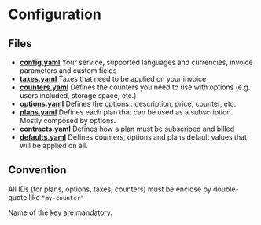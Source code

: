 # Configuration

## Files

- **[config.yaml](config.yaml)**
  Your service, supported languages and currencies, invoice parameters and custom fields
- **[taxes.yaml](configuration_files/taxesyaml.md)**
  Taxes that need to be applied on your invoice
- **[counters.yaml](#counters.yaml)**
  Defines the counters you need to use with options (e.g. users included, storage space, etc.)
- **[options.yaml](#options.yaml)**
  Defines the options : description, price, counter, etc.
- **[plans.yaml](#plans.yaml)**
  Defines each plan that can be used as a subscription. Mostly composed by options.
- **[contracts.yaml](#contracts.yaml)**
  Defines how a plan must be subscribed and billed
- **[defaults.yaml](#defaults.yaml)**
  Defines counters, options and plans default values that will be applied on all.




## Convention

All IDs (for plans, options, taxes, counters) must be enclose by double-quote like `"my-counter"`

Name of the key are mandatory.